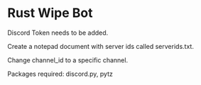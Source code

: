# Rust Wipe Bot

Discord Token needs to be added. 

Create a notepad document with server ids called serverids.txt. 

Change channel_id to a specific channel.

Packages required: discord.py, pytz
